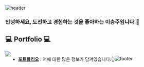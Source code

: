 ![header](https://capsule-render.vercel.app/api?type=waving&color=gradient&customColorList=2&height=250&section=header&text=Hello!👋%20I',m%20SeungJu&animation=scaleIn&fontSize=70&fontAlignY=38&desc=Thank%20you%20for%20visiting%20my%20GitHub!😁&descAlignY=57&descAlign=62)

### 안녕하세요, 도전하고 경험하는 것을 좋아하는 이승주입니다.🙂
## 💻 Portfolio 💻
<div style="display:flex; flex-direction:row;">
    <a href="[https://www.notion.so/homputer/Notion-3a51e19fa20a4c08a3c1d281a7a2c741](https://sj-.notion.site/LEE-SEUNG-JU-33fc5b100e9f4122b205889fb2a955ee?pvs=4)">
        <img src="https://img.shields.io/badge/Notion-9999FF?style=for-the-badge&logo=Notion&logoColor=white"> 
    </a>
    
- [**포트폴리오**](https://sj-.notion.site/LEE-SEUNG-JU-33fc5b100e9f4122b205889fb2a955ee?pvs=4) : 저에 대한 많은 정보가 담겨있습니다.👆

![footer](https://capsule-render.vercel.app/api?type=waving&color=gradient&customColorList=2&height=100&section=footer)
